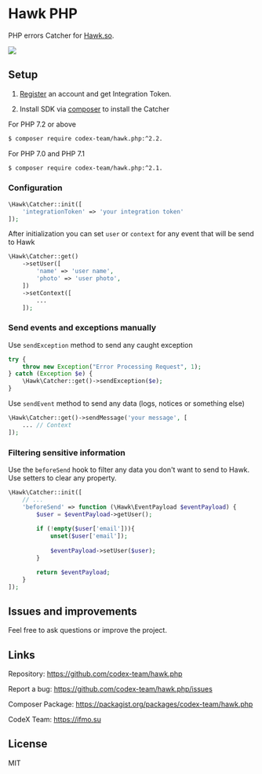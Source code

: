 # Hawk PHP

PHP errors Catcher for [Hawk.so](https://hawk.so).

![](https://capella.pics/image/4c6e5fee-da7e-4bc5-a898-f19d12acb005)

## Setup

1. [Register](https://hawk.so/join) an account and get Integration Token.

2. Install SDK via [composer](https://getcomposer.org) to install the Catcher

For PHP 7.2 or above

```bash
$ composer require codex-team/hawk.php:^2.2.
```

For PHP 7.0 and PHP 7.1

```bash
$ composer require codex-team/hawk.php:^2.1.
```

### Configuration

```php
\Hawk\Catcher::init([
    'integrationToken' => 'your integration token'
]);
```

After initialization you can set `user` or `context` for any event that will be send to Hawk

```php
\Hawk\Catcher::get()
    ->setUser([
        'name' => 'user name',
        'photo' => 'user photo',
    ])
    ->setContext([
        ...
    ]);
```


### Send events and exceptions manually

Use `sendException` method to send any caught exception

```php
try {
    throw new Exception("Error Processing Request", 1);
} catch (Exception $e) {
    \Hawk\Catcher::get()->sendException($e);
}
```

Use `sendEvent` method to send any data (logs, notices or something else)

```php
\Hawk\Catcher::get()->sendMessage('your message', [
    ... // Context
]);
```

### Filtering sensitive information

Use the `beforeSend` hook to filter any data you don't want to send to Hawk. Use setters to clear any property.

```php
\Hawk\Catcher::init([
    // ...
    'beforeSend' => function (\Hawk\EventPayload $eventPayload) {
        $user = $eventPayload->getUser();
        
        if (!empty($user['email'])){
            unset($user['email']);
        
            $eventPayload->setUser($user);
        }

        return $eventPayload;
    }
]);
```

## Issues and improvements

Feel free to ask questions or improve the project.

## Links

Repository: https://github.com/codex-team/hawk.php

Report a bug: https://github.com/codex-team/hawk.php/issues

Composer Package: https://packagist.org/packages/codex-team/hawk.php

CodeX Team: https://ifmo.su

## License

MIT
